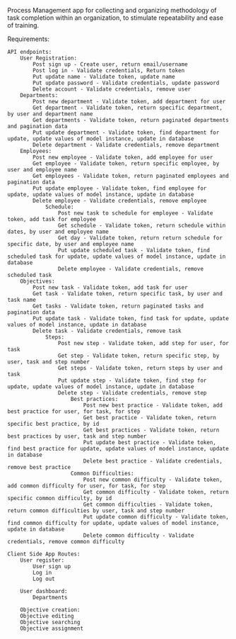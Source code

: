 Process Management app for collecting and organizing methodology of task completion within an organization, to stimulate repeatability and ease of training.

Requirements:

    API endpoints:
        User Registration:
            Post sign up - Create user, return email/username
            Post log in - Validate credentials, Return token
            Put update name - Validate token, update name
            Put update password - Validate credentials, update password 
            Delete account - Validate credentials, remove user
        Departments:
            Post new department - Validate token, add department for user
            Get department - Validate token, return specific department, by user and department name
            Get departments - Validate token, return paginated departments and pagination data
            Put update department - Validate token, find department for update, update values of model instance, update in database
            Delete department - Validate credentials, remove department
        Employees:
            Post new employee - Validate token, add employee for user
            Get employee - Validate token, return specific employee, by user and employee name
            Get employees - Validate token, return paginated employees and pagination data
            Put update employee - Validate token, find employee for update, update values of model instance, update in database
            Delete employee - Validate credentials, remove employee
                Schedule:
                    Post new task to schedule for employee - Validate token, add task for employee
                    Get schedule - Validate token, return schedule within dates, by user and employee name
                    Get day - Validate token, return return schedule for specific date, by user and employee name
                    Put update scheduled task - Validate token, find scheduled task for update, update values of model instance, update in database
                    Delete employee - Validate credentials, remove scheduled task
        Objectives:
            Post new task - Validate token, add task for user
            Get task - Validate token, return specific task, by user and task name
            Get tasks - Validate token, return paginated tasks and pagination data
            Put update task - Validate token, find task for update, update values of model instance, update in database
            Delete task - Validate credentials, remove task
                Steps:
                    Post new step - Validate token, add step for user, for task
                    Get step - Validate token, return specific step, by user, task and step number
                    Get steps - Validate token, return steps by user and task 
                    Put update step - Validate token, find step for update, update values of model instance, update in database
                    Delete step - Validate credentials, remove step
                        Best practices:
                            Post new best practice - Validate token, add best practice for user, for task, for step
                            Get best practice - Validate token, return specific best practice, by id
                            Get best practices - Validate token, return best practices by user, task and step number
                            Put update best practice - Validate token, find best practice for update, update values of model instance, update in database
                            Delete best practice - Validate credentials, remove best practice
                        Common Difficulties:
                            Post new common difficulty - Validate token, add common difficulty for user, for task, for step
                            Get common difficulty - Validate token, return specific common difficulty, by id
                            Get common difficulties - Validate token, return common difficulties by user, task and step number
                            Put update common difficulty - Validate token, find common difficulty for update, update values of model instance, update in database
                            Delete common difficulty - Validate credentials, remove common difficulty
    
    Client Side App Routes:
        User register:
            User sign up
            Log in
            Log out

        User dashboard:
            Departments

        Objective creation:
        Objective editing
        Objective searching 
        Objective assignment
